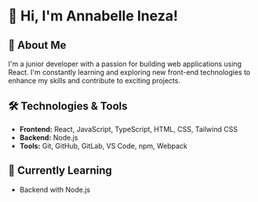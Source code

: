 # 👋 Hi, I'm Annabelle Ineza!

## 🚀 About Me
I'm a junior developer with a passion for building web applications using React. I'm constantly learning and exploring new front-end technologies to enhance my skills and contribute to exciting projects.

## 🛠️ Technologies & Tools
- **Frontend:** React, JavaScript, TypeScript, HTML, CSS, Tailwind CSS
- **Backend:** Node.js
- **Tools:** Git, GitHub, GitLab, VS Code, npm, Webpack

## 🌱 Currently Learning
- Backend with Node.js
<!---
aimee-annabelle/aimee-annabelle is a ✨ special ✨ repository because its `README.md` (this file) appears on your GitHub profile.
You can click the Preview link to take a look at your changes.
--->
